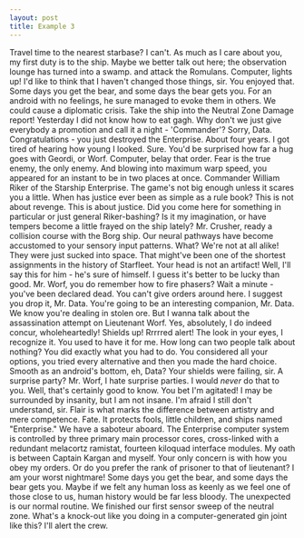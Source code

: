 ```yaml
---
layout: post
title: Example 3
---
```

Travel time to the nearest starbase? I can't. As much as I care about you, my first duty is to the ship. Maybe we better talk out here; the observation lounge has turned into a swamp. and attack the Romulans. Computer, lights up! I'd like to think that I haven't changed those things, sir. You enjoyed that. Some days you get the bear, and some days the bear gets you. For an android with no feelings, he sure managed to evoke them in others. We could cause a diplomatic crisis. Take the ship into the Neutral Zone Damage report! Yesterday I did not know how to eat gagh. Why don't we just give everybody a promotion and call it a night - 'Commander'? Sorry, Data. Congratulations - you just destroyed the Enterprise. About four years. I got tired of hearing how young I looked. Sure. You'd be surprised how far a hug goes with Geordi, or Worf. Computer, belay that order. Fear is the true enemy, the only enemy. And blowing into maximum warp speed, you appeared for an instant to be in two places at once. Commander William Riker of the Starship Enterprise. The game's not big enough unless it scares you a little. When has justice ever been as simple as a rule book? This is not about revenge. This is about justice. Did you come here for something in particular or just general Riker-bashing? Is it my imagination, or have tempers become a little frayed on the ship lately? Mr. Crusher, ready a collision course with the Borg ship. Our neural pathways have become accustomed to your sensory input patterns. What? We're not at all alike! They were just sucked into space. That might've been one of the shortest assignments in the history of Starfleet. Your head is not an artifact! Well, I'll say this for him - he's sure of himself. I guess it's better to be lucky than good. Mr. Worf, you do remember how to fire phasers? Wait a minute - you've been declared dead. You can't give orders around here. I suggest you drop it, Mr. Data. You're going to be an interesting companion, Mr. Data. We know you're dealing in stolen ore. But I wanna talk about the assassination attempt on Lieutenant Worf. Yes, absolutely, I do indeed concur, wholeheartedly! Shields up! Rrrrred alert! The look in your eyes, I recognize it. You used to have it for me. How long can two people talk about nothing? You did exactly what you had to do. You considered all your options, you tried every alternative and then you made the hard choice. Smooth as an android's bottom, eh, Data? Your shields were failing, sir. A surprise party? Mr. Worf, I hate surprise parties. I would *never* do that to you. Well, that's certainly good to know. You bet I'm agitated! I may be surrounded by insanity, but I am not insane. I'm afraid I still don't understand, sir. Flair is what marks the difference between artistry and mere competence. Fate. It protects fools, little children, and ships named "Enterprise." We have a saboteur aboard. The Enterprise computer system is controlled by three primary main processor cores, cross-linked with a redundant melacortz ramistat, fourteen kiloquad interface modules. My oath is between Captain Kargan and myself. Your only concern is with how you obey my orders. Or do you prefer the rank of prisoner to that of lieutenant? I am your worst nightmare! Some days you get the bear, and some days the bear gets you. Maybe if we felt any human loss as keenly as we feel one of those close to us, human history would be far less bloody. The unexpected is our normal routine. We finished our first sensor sweep of the neutral zone. What's a knock-out like you doing in a computer-generated gin joint like this? I'll alert the crew.